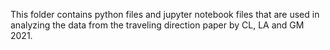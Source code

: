 This folder contains python files and jupyter notebook files that are used in analyzing the data from the traveling direction paper by CL, LA and GM 2021.
